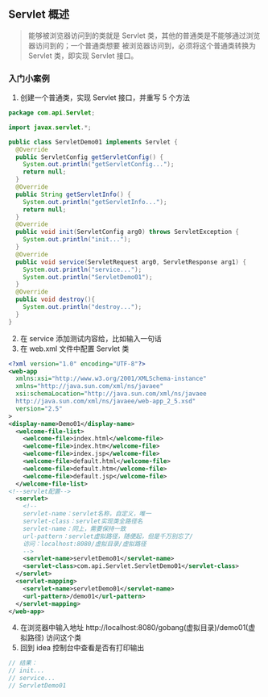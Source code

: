 ## Servlet 概述

> 能够被浏览器访问到的类就是 Servlet 类，其他的普通类是不能够通过浏览器访问到的；一个普通类想要
> 被浏览器访问到，必须将这个普通类转换为 Servlet 类，即实现 Servlet 接口。

### 入门小案例

1. 创建一个普通类，实现 Servlet 接口，并重写 5 个方法

```java
package com.api.Servlet;

import javax.servlet.*;

public class ServletDemo01 implements Servlet {
  @Override
  public ServletConfig getServletConfig() {
    System.out.println("getServletConfig...");
    return null;
  }
  @Override
  public String getServletInfo() {
    System.out.println("getServletInfo...");
    return null;
  }
  @Override
  public void init(ServletConfig arg0) throws ServletException {
    System.out.println("init...");
  }
  @Override
  public void service(ServletRequest arg0, ServletResponse arg1) {
    System.out.println("service...");
    System.out.println("ServletDemo01");
  }
  @Override
  public void destroy(){
    System.out.println("destroy...");
  }
}
```

2. 在 service 添加测试内容给，比如输入一句话
3. 在 web.xml 文件中配置 Servlet 类

```xml
<?xml version="1.0" encoding="UTF-8"?>
<web-app
  xmlns:xsi="http://www.w3.org/2001/XMLSchema-instance"
  xmlns="http://java.sun.com/xml/ns/javaee"
  xsi:schemaLocation="http://java.sun.com/xml/ns/javaee
  http://java.sun.com/xml/ns/javaee/web-app_2_5.xsd"
  version="2.5"
>
<display-name>Demo01</display-name>
  <welcome-file-list>
    <welcome-file>index.html</welcome-file>
    <welcome-file>index.htm</welcome-file>
    <welcome-file>index.jsp</welcome-file>
    <welcome-file>default.html</welcome-file>
    <welcome-file>default.htm</welcome-file>
    <welcome-file>default.jsp</welcome-file>
  </welcome-file-list>
<!--servlet配置-->
  <servlet>
    <!--
    servlet-name：servlet名称，自定义，唯一
    servlet-class：servlet实现类全路径名
    servlet-name：同上，需要保持一致
    url-pattern：servlet虚拟路径，随便起，但是千万别忘了/
    访问：localhost:8080/虚拟目录/虚拟路径
    -->
    <servlet-name>servletDemo01</servlet-name>
    <servlet-class>com.api.Servlet.ServletDemo01</servlet-class>
  </servlet>
  <servlet-mapping>
    <servlet-name>servletDemo01</servlet-name>
    <url-pattern>/demo01</url-pattern>
  </servlet-mapping>
</web-app>
```

4. 在浏览器中输入地址 http://localhost:8080/gobang(虚拟目录)/demo01(虚拟路径) 访问这个类
5. 回到 idea 控制台中查看是否有打印输出

```java
// 结果：
// init...
// service...
// ServletDemo01
```
